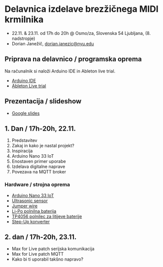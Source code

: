 # Delavnica izdelave brezžičnega MIDI krmilnika

+ 22.11. & 23.11. od 17h do 20h @ Osmo/za, Slovenska 54 Ljubljana, (8. nadstropje)
+ Dorian Janežič, dorian.janezic@nyu.edu

## Priprava na delavnico / programska oprema  

Na računalnik si naloži Arduino IDE in Ableton live trial.  

+ [Arduino IDE](https://www.arduino.cc/en/software)   
+ [Ableton Live trial](https://www.ableton.com/en/trial/)    

## Prezentacija / slideshow

+ [Google slides](https://docs.google.com/presentation/d/1UfbML1kRNah43COHCqp7V_1kzYgMn4xAKRoEooQ-lUc/edit?usp=sharing)

## 1. Dan / 17h-20h, 22.11.

1. Predstavitev
2. Zakaj in kako je nastal projekt?
3. Inspiracija
4. Arduino Nano 33 IoT
5. Enostaven primer uporabe
6. Izdelava digitalne naprave
7. Povezava na MQTT broker

### Hardware / strojna oprema

+ [Arduino Nano 33 IoT](https://docs.arduino.cc/hardware/nano-33-iot)
+ [Ultrasonic sensor](https://www.sparkfun.com/products/15569)
+ [Jumper wire](https://en.wikipedia.org/wiki/Jump_wire)
+ [Li-Po polnilna baterija](https://www.sparkfun.com/products/13855)
+ [TP4056 polnilec za litijeve baterije](https://www.amazon.de/-/en/Lithium-Charging-Over-discharge-Protective-TP4056-Power/dp/B018Y1ZASI/ref=sr_1_9?crid=1OB6EM7Y0VB5T&keywords=tp4056&qid=1668514592&sprefix=tp4056%2Caps%2C99&sr=8-9)
+ [Step-Up konverter](https://www.amazon.de/-/en/DollaTek-Multifunctional-Lithium-Converter-Regulator/dp/B08HQQ32M2/ref=sr_1_3?crid=Y254K9RUGF5V&keywords=step+up+5v&qid=1668516195&sprefix=step+up+5v%2Caps%2C222&sr=8-3)  

## 2. dan / 17h-20h, 23.11.

+ Max for Live patch serijska komunikacija
+ Max for Live patch MQTT
+ Kako bi ti uporabil takšno napravo?  
